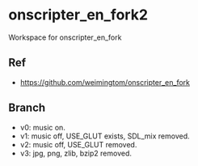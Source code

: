 # onscripter_en_fork2
Workspace for onscripter_en_fork

## Ref  
* https://github.com/weimingtom/onscripter_en_fork  

## Branch  
* v0: music on.  
* v1: music off, USE_GLUT exists, SDL_mix removed.  
* v2: music off, USE_GLUT removed.  
* v3: jpg, png, zlib, bzip2 removed.  
